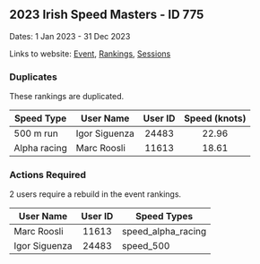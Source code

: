 ## 2023 Irish Speed Masters - ID 775

Dates: 1 Jan 2023 - 31 Dec 2023

Links to website: [Event](https://www.gps-speedsurfing.com/default.aspx?mnu=event&val=775), [Rankings](https://www.gps-speedsurfing.com/default.aspx?mnu=eventranking&val=775), [Sessions](https://www.gps-speedsurfing.com/default.aspx?mnu=eventsessions&val=775)

### Duplicates

These rankings are duplicated.

| Speed Type | User Name | User ID | Speed (knots) |
| ---------- | --------- | :-----: | :-----------: |
| 500 m run | Igor Siguenza | 24483 | 22.96 |
| Alpha racing | Marc Roosli | 11613 | 18.61 |

### Actions Required

2 users require a rebuild in the event rankings.

| User Name | User ID | Speed Types |
| --------- | :-----: | ----------- |
| Marc Roosli | 11613 | speed_alpha_racing |
| Igor Siguenza | 24483 | speed_500 |
